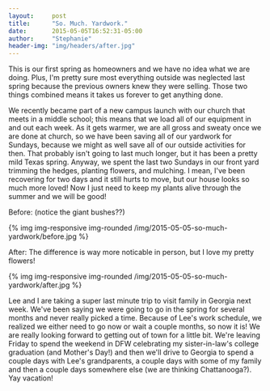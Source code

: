 ```yaml
---
layout:     post
title:      "So. Much. Yardwork."
date:       2015-05-05T16:52:31-05:00
author:     "Stephanie"
header-img: "img/headers/after.jpg"
---
```


This is our first spring as homeowners and we have no idea what we are doing. Plus, I'm pretty sure most everything outside was neglected last spring because the previous owners knew they were selling. Those two things combined means it takes us forever to get anything done.

We recently became part of a new campus launch with our church that meets in a middle school; this means that we load all of our equipment in and out each week. As it gets warmer, we are all gross and sweaty once we are done at church, so we have been saving all of our yardwork for Sundays, because we might as well save all of our outside activities for then. That probably isn't going to last much longer, but it has been a pretty mild Texas spring. Anyway, we spent the last two Sundays in our front yard trimming the hedges, planting flowers, and mulching. I mean, I've been recovering for two days and it still hurts to move, but our house looks so much more loved! Now I just need to keep my plants alive through the summer and we will be good!

Before: (notice the giant bushes??)

{% img img-responsive img-rounded /img/2015-05-05-so-much-yardwork/before.jpg %}

After: The difference is way more noticable in person, but I love my pretty flowers! 

{% img img-responsive img-rounded /img/2015-05-05-so-much-yardwork/after.jpg %}

Lee and I are taking a super last minute trip to visit family in Georgia next week. We've been saying we were going to go in the spring for several months and never really picked a time. Because of Lee's work schedule, we realized we either need to go now or wait a couple months, so now it is! We are really looking forward to getting out of town for a little bit. We're leaving Friday to spend the weekend in DFW celebrating my sister-in-law's college graduation (and Mother's Day!) and then we'll drive to Georgia to spend a couple days with Lee's grandparents, a couple days with some of my family and then a couple days somewhere else (we are thinking Chattanooga?). Yay vacation!